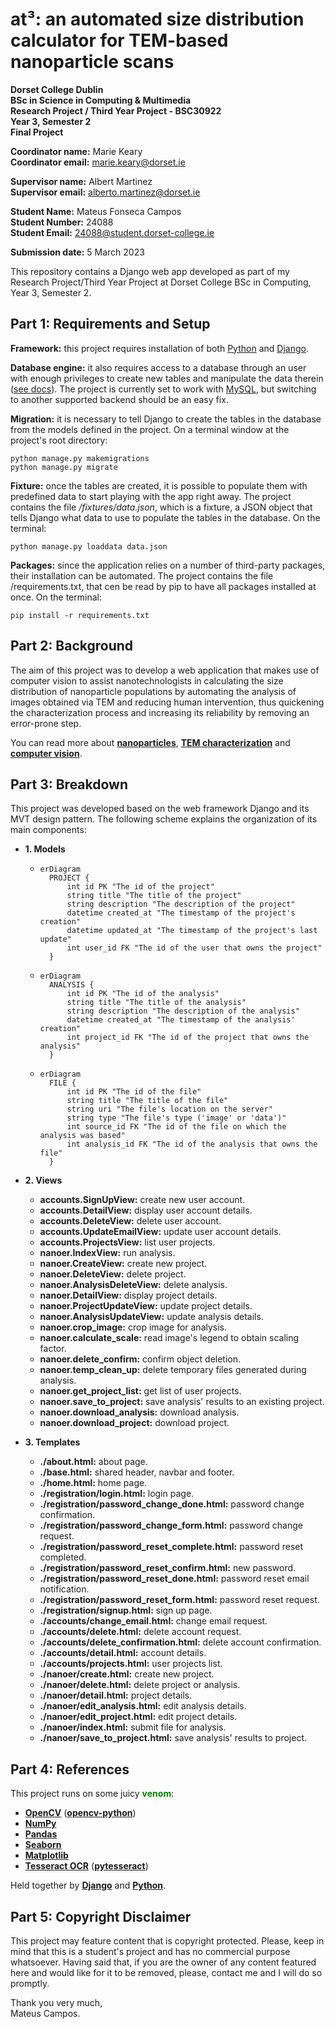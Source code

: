 # at³: an automated size distribution calculator for TEM-based nanoparticle scans

**Dorset College Dublin**  
**BSc in Science in Computing & Multimedia**  
**Research Project / Third Year Project - BSC30922**  
**Year 3, Semester 2**  
**Final Project**

**Coordinator name:** Marie Keary  
**Coordinator email:** marie.keary@dorset.ie  

**Supervisor name:** Albert Martinez  
**Supervisor email:** alberto.martinez@dorset.ie 

**Student Name:** Mateus Fonseca Campos  
**Student Number:** 24088  
**Student Email:** 24088@student.dorset-college.ie

**Submission date:** 5 March 2023

This repository contains a Django web app developed as part of my Research Project/Third Year Project at Dorset College BSc in Computing, Year 3, Semester 2.

## Part 1: Requirements and Setup

**Framework:** this project requires installation of both [Python](https://www.python.org/downloads/) and [Django](https://www.djangoproject.com/download/).

**Database engine:** it also requires access to a database through an user with enough privileges to create new tables and manipulate the data therein ([see docs](https://docs.djangoproject.com/en/4.1/ref/databases/)). The project is currently set to work with [MySQL](https://dev.mysql.com/downloads/), but switching to another supported backend should be an easy fix.

**Migration:** it is necessary to tell Django to create the tables in the database from the models defined in the project. On a terminal window at the project's root directory:

    python manage.py makemigrations
    python manage.py migrate

**Fixture:** once the tables are created, it is possible to populate them with predefined data to start playing with the app right away. The project contains the file */fixtures/data.json*, which is a fixture, a JSON object that tells Django what data to use to populate the tables in the database. On the terminal:

    python manage.py loaddata data.json

**Packages:** since the application relies on a number of third-party packages, their installation can be automated. The project contains the file /requirements.txt, that cen be read by pip to have all packages installed at once. On the terminal:

    pip install -r requirements.txt

## Part 2: Background

The aim of this project was to develop a web application that makes use of computer vision to assist nanotechnologists in calculating the size distribution of nanoparticle populations by automating the analysis of images obtained via TEM and reducing human intervention, thus quickening the characterization process and increasing its reliability by removing an error-prone step.

You can read more about **[nanoparticles](https://doi.org/10.1002/9783527648122.ch1)**, **[TEM characterization](https://doi.org/10.1039/9781782621867-00001)** and **[computer vision](https://doi.org/10.1007/978-0-387-31439-6)**.

## Part 3: Breakdown

This project was developed based on the web framework Django and its MVT design pattern. The following scheme explains the organization of its main components:

- **1. Models**
  - ```mermaid
    erDiagram
      PROJECT {
          int id PK "The id of the project"
          string title "The title of the project"
          string description "The description of the project"
          datetime created_at "The timestamp of the project's creation"
          datetime updated_at "The timestamp of the project's last update"
          int user_id FK "The id of the user that owns the project"
      }
    ```
  - ```mermaid
    erDiagram
      ANALYSIS {
          int id PK "The id of the analysis"
          string title "The title of the analysis"
          string description "The description of the analysis"
          datetime created_at "The timestamp of the analysis' creation"
          int project_id FK "The id of the project that owns the analysis"
      }
    ```
  - ```mermaid
    erDiagram
      FILE {
          int id PK "The id of the file"
          string title "The title of the file"
          string uri "The file's location on the server"
          string type "The file's type ('image' or 'data')"
          int source_id FK "The id of the file on which the analysis was based"
          int analysis_id FK "The id of the analysis that owns the file"
      }
    ```

- **2. Views**
  - **accounts.SignUpView:** create new user account.
  - **accounts.DetailView:** display user account details.
  - **accounts.DeleteView:** delete user account.
  - **accounts.UpdateEmailView:** update user account details.
  - **accounts.ProjectsView:** list user projects.
  - **nanoer.IndexView:** run analysis.
  - **nanoer.CreateView:** create new project.
  - **nanoer.DeleteView:** delete project.
  - **nanoer.AnalysisDeleteView:** delete analysis.
  - **nanoer.DetailView:** display project details.
  - **nanoer.ProjectUpdateView:** update project details.
  - **nanoer.AnalysisUpdateView:** update analysis details.
  - **nanoer.crop_image:** crop image for analysis.
  - **nanoer.calculate_scale:** read image's legend to obtain scaling factor.
  - **nanoer.delete_confirm:** confirm object deletion.
  - **nanoer.temp_clean_up:** delete temporary files generated during analysis.
  - **nanoer.get_project_list:** get list of user projects.
  - **nanoer.save_to_project:** save analysis' results to an existing project.
  - **nanoer.download_analysis:** download analysis.
  - **nanoer.download_project:** download project.

- **3. Templates**
  - **./about.html:** about page.
  - **./base.html:** shared header, navbar and footer.
  - **./home.html:** home page.
  - **./registration/login.html:** login page.
  - **./registration/password_change_done.html:** password change confirmation.
  - **./registration/password_change_form.html:** password change request.
  - **./registration/password_reset_complete.html:** password reset completed.
  - **./registration/password_reset_confirm.html:** new password.
  - **./registration/password_reset_done.html:** password reset email notification.
  - **./registration/password_reset_form.html:** password reset request.
  - **./registration/signup.html:** sign up page.
  - **./accounts/change_email.html:** change email request.
  - **./accounts/delete.html:** delete account request.
  - **./accounts/delete_confirmation.html:** delete account confirmation.
  - **./accounts/detail.html:** account details.
  - **./accounts/projects.html:** user projects list.
  - **./nanoer/create.html:** create new project.
  - **./nanoer/delete.html:** delete project or analysis.
  - **./nanoer/detail.html:** project details.
  - **./nanoer/edit_analysis.html:** edit analysis details.
  - **./nanoer/edit_project.html:** edit project details.
  - **./nanoer/index.html:** submit file for analysis.
  - **./nanoer/save_to_project.html:** save analysis' results to project.

## Part 4: References

This project runs on some juicy <span style="color: green">**venom**</span>:

- **[OpenCV](https://opencv.org/)** (**[opencv-python](https://pypi.org/project/opencv-python/)**)
- **[NumPy](https://numpy.org/)**
- **[Pandas](https://pandas.pydata.org/)**
- **[Seaborn](https://seaborn.pydata.org/)**
- **[Matplotlib](https://matplotlib.org/)**
- **[Tesseract OCR](https://tesseract-ocr.github.io/)** (**[pytesseract](https://pypi.org/project/pytesseract/)**)

Held together by **[Django](https://www.djangoproject.com/)** and **[Python](https://www.python.org/)**.

## Part 5: Copyright Disclaimer

This project may feature content that is copyright protected. Please, keep in mind that this is a student's project and has no commercial purpose whatsoever. Having said that, if you are the owner of any content featured here and would like for it to be removed, please, contact me and I will do so promptly.

Thank you very much,  
Mateus Campos.

